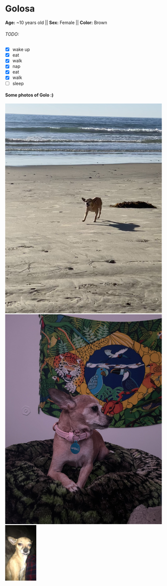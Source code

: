 # Golosa
**Age:** ~10 years old || **Sex:** Female || **Color:** Brown
###### TODO:
- [X] wake up
- [X] eat
- [X] walk
- [X] nap
- [X] eat
- [X] walk
- [ ] sleep 
#### Some photos of Golo :)
![beach](./beach.jpg)
![crossed](./crossed.jpg)
<img src="./flash.jpg" alt="drawing" width="100"/>
